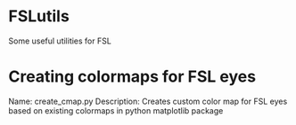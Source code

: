 # FSLutils
Some useful utilities for FSL

# Creating colormaps for FSL eyes
Name: create_cmap.py
Description: Creates custom color map for FSL eyes based on existing colormaps in python matplotlib package

